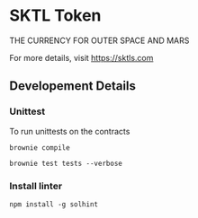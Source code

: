 # SKTL Token

THE CURRENCY FOR OUTER SPACE AND MARS

For more details, visit https://sktls.com

## Developement Details

### Unittest
To run unittests on the contracts
```
brownie compile

brownie test tests --verbose

```


### Install linter
```
npm install -g solhint
```
